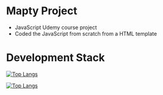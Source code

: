 # Mapty Project

- JavaScript Udemy course project
- Coded the JavaScript from scratch from a HTML template

# Development Stack

[![Top Langs](https://github-readme-stats.vercel.app/api/top-langs/?username=chrisMartinezDeveloper&layout=compact&theme=gotham)](https://github.com/anuraghazra/github-readme-stats)

[![Top Langs](https://github-readme-stats.vercel.app/api/top-langs/?username=chrisMartinezDeveloper)](https://github.com/anuraghazra/github-readme-stats)

